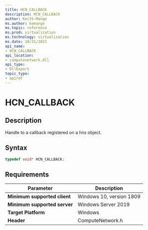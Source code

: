 ```yaml
---
title: HCN_CALLBACK
description: HCN_CALLBACK
author: Keith-Mange
ms.author: kemange
ms.topic: reference
ms.prod: virtualization
ms.technology: virtualization
ms.date: 10/31/2021
api_name:
- HCN_CALLBACK
api_location:
- computenetwork.dll
api_type:
- DllExport
topic_type:
- apiref
---
```

# HCN\_CALLBACK

## Description

Handle to a callback registered on a hns object.


## Syntax

```cpp
typedef void* HCN_CALLBACK;
```


## Requirements

|Parameter|Description|
|---|---|
| **Minimum supported client** | Windows 10, version 1809 |
| **Minimum supported server** | Windows Server 2019 |
| **Target Platform** | Windows |
| **Header** | ComputeNetwork.h |

